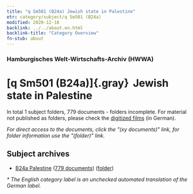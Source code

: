 ```yaml
---
title: "q Sm501 (B24a) Jewish state in Palestine"
etr: category/subject/q Sm501 (B24a)
modified: 2020-12-18
backlink: ../../about.en.html
backlink-title: "Category Overview"
fn-stub: about
---
```


### Hamburgisches Welt-Wirtschafts-Archiv (HWWA)
# [q Sm501 (B24a)]{.gray}&#8201; Jewish state in Palestine&#160; 





In total 1 subject folders, 779 documents - folders incomplete.
For material not published as folders, please check the [digitized films](/film/h1_sh) (in German).

_For direct access to the documents, click the "(xy documents)" link, for folder information use the "(folder)" link._

## Subject archives


- [B24a Palestine](../../../geo/about.en.html#B24a) (<a href="https://dfg-viewer.de/show/?tx_dlf[id]=https://pm20.zbw.eu/mets/sh/1411xx/141115/1603xx/160377/public.mets.en.xml" target="_blank">779 documents</a>) ([folder](http://purl.org/pressemappe20/folder/sh/141115,160377))


_* The English category label is an unchecked automated translation of the German label._

